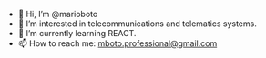- 👋 Hi, I’m @marioboto
- 👀 I’m interested in telecommunications and telematics systems.
- 🌱 I’m currently learning REACT.
- 📫 How to reach me: mboto.professional@gmail.com

<!---
marioboto/marioboto is a ✨ special ✨ repository because its `README.md` (this file) appears on your GitHub profile.
You can click the Preview link to take a look at your changes.
--->

